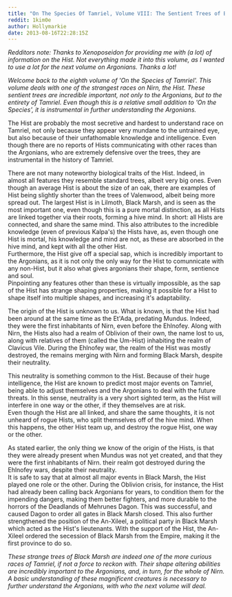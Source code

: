 ```yaml
---
title: "On The Species Of Tamriel, Volume VIII: The Sentient Trees of Black Marsh"
reddit: 1kim0e
author: Hollymarkie
date: 2013-08-16T22:28:15Z
---
```


*Redditors note: Thanks to Xenoposeidon for providing me with (a lot) of information on the Hist. Not everything made it into this volume, as I wanted to use a lot for the next volume on Argonians. Thanks a lot!*

*Welcome back to the eighth volume of 'On the Species of Tamriel'. This volume deals with one of the strangest races on Nirn, the Hist. These sentient trees are incredible important, not only to the Argonians, but to the entirety of Tamriel. Even though this is a relative small addition to 'On the Species', it is instrumental in further understanding the Argonians.*

The Hist are probably the most secretive and hardest to understand race on Tamriel, not only because they appear very mundane to the untrained eye, but also because of their unfathomable knowledge and intelligence. Even though there are no reports of Hists communicating with other races than the Argonians, who are extremely defensive over the trees, they are instrumental in the history of Tamriel.

There are not many noteworthy biological traits of the Hist. Indeed, in almost all features they resemble standard trees, albeit very big ones. Even though an average Hist is about the size of an oak, there are examples of Hist being slightly shorter than the trees of Valenwood, albeit being more spread out. The largest Hist is in Lilmoth, Black Marsh, and is seen as the most important one, even though this is a pure mortal distinction, as all Hists are linked together via their roots, forming a hive mind. In short: all Hists are connected, and share the same mind. This also attributes to the incredible knowledge (even of previous Kalpa's) the Hists have, as, even though one Hist is mortal, his knowledge and mind are not, as these are absorbed in the hive mind, and kept with all the other Hist.  
Furthermore, the Hist give off a special sap, which is incredibly important to the Argonians, as it is not only the only way for the Hist to comunnicate with any non-Hist, but it also what gives argonians their shape, form, sentience and soul.  
Pinpointing any features other than these is virtually impossible, as the sap of the Hist has strange shaping properties, making it possible for a Hist to shape itself into multiple shapes, and increasing it's adaptability.

The origin of the Hist is unknown to us. What is known, is that the Hist had been around at the same time as the Et'Ada, predating Mundus. Indeed, they were the first inhabitants of Nirn, even before the Ehlnofey. Along with Nirn, the Hists also had a realm of Oblivion of their own, the name lost to us, along with relatives of them (called the Um-Hist) inhabiting the realm of Clavicus Vile. During the Ehlnofey war, the realm of the Hist was mostly destroyed, the remains merging with Nirn and forming Black Marsh, despite their neutrality.

This neutrality is something common to the Hist. Because of their huge intelligence, the Hist are known to predict most major events on Tamriel, being able to adjust themselves and the Argonians to deal with the future threats. In this sense, neutrality is a very short sighted term, as the Hist will interfere in one way or the other, if they themselves are at risk.  
Even though the Hist are all linked, and share the same thoughts, it is not unheard of rogue Hists, who split themselves off of the hive mind. When this happens, the other Hist team up, and destroy the rogue Hist, one way or the other.

As stated earlier, the only thing we know of the origin of the Hists, is that they were already present when Mundus was not yet created, and that they were the first inhabitants of Nirn. their realm got destroyed during the Ehlnofey wars, despite their neutrality.  
It is safe to say that at almost all major events in Black Marsh, the Hist played one role or the other. During the Oblivion crisis, for instance, the Hist had already been calling back Argonians for years, to condition them for the impending dangers, making them better fighters, and more durable to the horrors of the Deadlands of Mehrunes Dagon. This was successful, and caused Dagon to order all gates in Black Marsh closed. This also further strengthened the position of the An-Xileel, a political party in Black Marsh which acted as the Hist's lieutenants. With the support of the Hist, the An-Xileel ordered the secession of Black Marsh from the Empire, making it the first province to do so.

*These strange trees of Black Marsh are indeed one of the more curious races of Tamriel, if not a force to reckon with. Their shape altering abilities are incredibly important to the Argonians, and, in turn, for the whole of Nirn. A basic understanding of these magnificent creatures is necessary to further understand the Argonians, with who the next volume will deal.*

